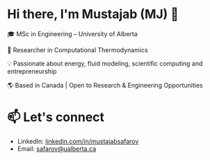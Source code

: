 # Hi there, I'm Mustajab (MJ) 👋

🎓 MSc in Engineering – University of Alberta  

🔬 Researcher in Computational Thermodynamics

💡 Passionate about energy, fluid modeling, scientific computing and entrepreneurship

🌎 Based in Canada | Open to Research & Engineering Opportunities

# 📫 Let's connect
- LinkedIn: [linkedin.com/in/mustajabsafarov](https://www.linkedin.com/in/mustajab-safarov/)
- Email: safarov@ualberta.ca
